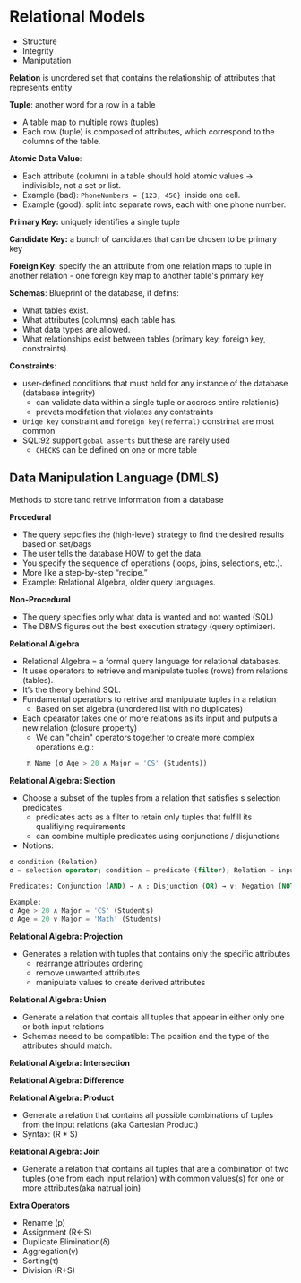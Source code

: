 # Relational Models
- Structure
- Integrity
- Maniputation

__Relation__ is unordered set that contains the relationship of attributes that represents entity

__Tuple__: another word for a row in a table
- A table map to multiple rows (tuples)
- Each row (tuple) is composed of attributes, which correspond to the columns of the table.

__Atomic Data Value__:
- Each attribute (column) in a table should hold atomic values → indivisible, not a set or list.
- Example (bad): `PhoneNumbers = {123, 456} `inside one cell.
- Example (good): split into separate rows, each with one phone number.

__Primary Key:__ uniquely identifies a single tuple

__Candidate Key:__ a bunch of cancidates that can be chosen to be primary key

__Foreign Key__: specify the an attribute from one relation maps to tuple in another relation
    - one foreign key map to another table's primary key

__Schemas__: Blueprint of the database, it defins:
- What tables exist.
- What attributes (columns) each table has.
- What data types are allowed.
- What relationships exist between tables (primary key, foreign key, constraints).

__Constraints__:
- user-defined conditions that must hold for any instance of the database (database integrity)
    - can validate data within a single tuple or accross entire relation(s)
    - prevets modifation that violates any contstraints
- `Uniqe key` constraint and `foreign key(referral)` constrinat are most common
- SQL:92 support `gobal asserts` but these are rarely used
    - `CHECKS` can be defined on one or more table

## Data Manipulation Language (DMLS)
Methods to store tand retrive information from a database

__Procedural__
- The query sepcifies the (high-level) strategy to find the desired results based on set/bags
- The user tells the database HOW to get the data.
- You specify the sequence of operations (loops, joins, selections, etc.).
- More like a step-by-step “recipe.”
- Example: Relational Algebra, older query languages.

__Non-Procedural__
- The query specifies only what data is wanted and not wanted (SQL)
- The DBMS figures out the best execution strategy (query optimizer).

__Relational Algebra__
- Relational Algebra = a formal query language for relational databases.
- It uses operators to retrieve and manipulate tuples (rows) from relations (tables).
- It’s the theory behind SQL.
- Fundamental operations to retrive and manipulate tuples in a relation
    - Based on set algebra (unordered list with no duplicates)
- Each opearator takes one or more relations as its input and putputs a new relation (closure property)
    - We can "chain" operators together to create more complex operations
    e.g.:
    ```sql
     π Name (σ Age > 20 ∧ Major = 'CS' (Students))
    ```

__Relational Algebra: Slection__
- Choose a subset of the tuples from a relation that satisfies s selection predicates
    - predicates acts as a filter to retain only tuples that fulfill its qualifiying requirements
    - can combine multiple predicates using conjunctions / disjunctions
- Notions:
```sql
σ condition (Relation)
σ = selection operator; condition = predicate (filter); Relation = input table

Predicates: Conjunction (AND) → ∧ ; Disjunction (OR) → ∨; Negation (NOT) → ¬

Example:
σ Age > 20 ∧ Major = 'CS' (Students)
σ Age = 20 ∨ Major = 'Math' (Students)
```

__Relational Algebra: Projection__
- Generates a relation with tuples that contains only the specific attributes
    - rearrange attributes ordering
    - remove unwanted attributes
    - manipulate values to create derived attributes

__Relational Algebra: Union__
- Generate a relation that contais all tuples that appear in either only one or both input relations
- Schemas neeed to be compatible: The position and the type of the attributes should match.

__Relational Algebra: Intersection__

__Relational Algebra: Difference__

__Relational Algebra: Product__
- Generate a relation that contains all possible combinations of tuples from the input relations (aka Cartesian Product)
- Syntax: (R * S)

__Relational Algebra: Join__
- Generate a relation that contains all tuples that are a combination of two tuples (one from each input relation) with common values(s) for one or more attributes(aka natrual join)

__Extra Operators__
- Rename (p)
- Assignment (R<-S)
- Duplicate Elimination(δ)
- Aggregation(γ)
- Sorting(τ)
- Division (R÷S)